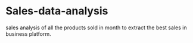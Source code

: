 # Sales-data-analysis
sales analysis of all the products sold in month to extract the best sales in business platform.
